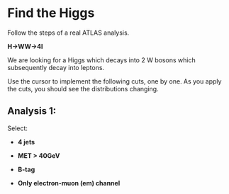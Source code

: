 # Find the Higgs

Follow the steps of a real ATLAS analysis. 

**H->WW->4l**

We are looking for a Higgs which decays into 2 W bosons which subsequently decay into leptons. 

Use the cursor to implement the following cuts, one by one.
As you apply the cuts, you should see the distributions changing.  

## Analysis 1:
Select: 
* **4 jets**

* **MET > 40GeV**

* **B-tag**

* **Only electron-muon (em) channel**







